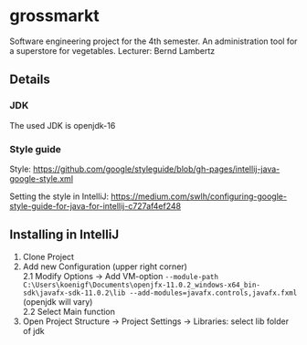 # grossmarkt
Software engineering project for the 4th semester.
An administration tool for a superstore for vegetables. Lecturer: Bernd Lambertz

## Details
### JDK
The used JDK is openjdk-16

### Style guide
Style: https://github.com/google/styleguide/blob/gh-pages/intellij-java-google-style.xml

Setting the style in IntelliJ: https://medium.com/swlh/configuring-google-style-guide-for-java-for-intellij-c727af4ef248

## Installing in IntelliJ
1. Clone Project
2. Add new Configuration (upper right corner) \
   2.1 Modify Options -> Add VM-option `--module-path C:\Users\koenigf\Documents\openjfx-11.0.2_windows-x64_bin-sdk\javafx-sdk-11.0.2\lib --add-modules=javafx.controls,javafx.fxml` (openjdk will vary) \
   2.2 Select Main function
3. Open Project Structure -> Project Settings -> Libraries: select lib folder of jdk
